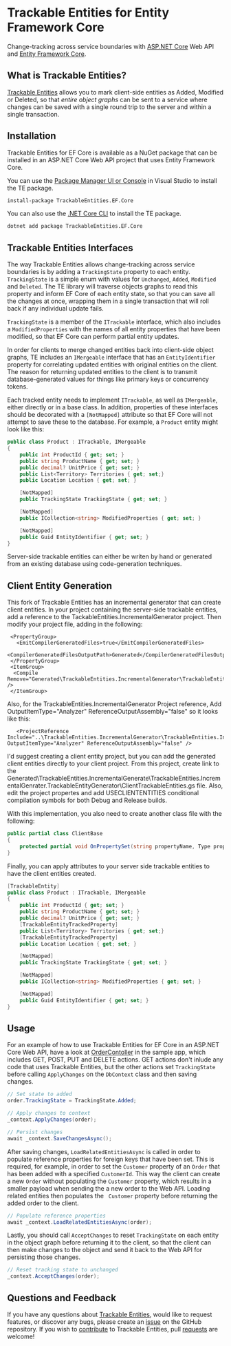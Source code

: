 # Trackable Entities for Entity Framework Core

Change-tracking across service boundaries with [ASP.NET Core](https://docs.microsoft.com/en-us/aspnet/core/) Web API and [Entity Framework Core](https://docs.microsoft.com/en-us/ef/core/).

## What is Trackable Entities?

[Trackable Entities](http://trackableentities.github.io/) allows you to mark client-side entities as Added, Modified or Deleted, so that _entire object graphs_ can be sent to a service where changes can be saved with a single round trip to the server and within a single transaction.

## Installation

Trackable Entities for EF Core is available as a NuGet package that can be installed in an ASP.NET Core Web API project that uses Entity Framework Core.

You can use the [Package Manager UI or Console](https://docs.microsoft.com/en-us/nuget/tools/package-manager-console) in Visual Studio to install the TE package.

```bash
install-package TrackableEntities.EF.Core
```

You can also use the [.NET Core CLI](https://docs.microsoft.com/en-us/dotnet/core/tools/) to install the TE package.

```bash
dotnet add package TrackableEntities.EF.Core
```

## Trackable Entities Interfaces

The way Trackable Entities allows change-tracking across service boundaries is by adding a `TrackingState` property to each entity. `TrackingState` is a simple enum with values for `Unchanged`, `Added`, `Modified` and `Deleted`.  The TE library will traverse objects graphs to read this property and inform EF Core of each entity state, so that you can save all the changes at once, wrapping them in a single transaction that will roll back if any individual update fails.

`TrackingState` is a member of the `ITrackable` interface, which also includes a `ModifiedProperties` with the names of all entity properties that have been modified, so that EF Core can perform partial entity updates.

In order for clients to merge changed entities back into client-side object graphs, TE includes an `IMergeable` interface that has an `EntityIdentifier` property for correlating updated entities with original entities on the client.  The reason for returning updated entities to the client is to transmit database-generated values for things like primary keys or concurrency tokens.

Each tracked entity needs to implement `ITrackable`, as well as `IMergeable`, either directly or in a base class. In addition, properties of these interfaces should be decorated with a `[NotMapped]` attribute so that EF Core will not attempt to save these to the database.  For example, a `Product` entity might look like this:

```csharp
public class Product : ITrackable, IMergeable
{
    public int ProductId { get; set; }
    public string ProductName { get; set; }
    public decimal? UnitPrice { get; set; }
    public List<Territory> Territories { get; set;}
    public Location Location { get; set; }

    [NotMapped]
    public TrackingState TrackingState { get; set; }

    [NotMapped]
    public ICollection<string> ModifiedProperties { get; set; }

    [NotMapped]
    public Guid EntityIdentifier { get; set; }
}
```

Server-side trackable entities can either be writen by hand or generated from an existing database using code-generation techniques. 

## Client Entity Generation

This fork of Trackable Entities has an incremental generator that can create client entities. In your project containing the server-side trackable entities, add a reference to the TackableEntities.IncrementalGenerator project.  Then modify your project file, adding in the following:

```
 <PropertyGroup>
   <EmitCompilerGeneratedFiles>true</EmitCompilerGeneratedFiles>
   <CompilerGeneratedFilesOutputPath>Generated</CompilerGeneratedFilesOutputPath>
 </PropertyGroup>
 <ItemGroup>
  <Compile Remove="Generated\TrackableEntities.IncrementalGenerator\TrackableEntities.IncrementalGenerator.TrackableEntityGenerator\ClientTrackableEntitiesAttributes.g.cs" />
 </ItemGroup>
```

Also, for the TrackableEntities.IncrementalGenerator Project reference, Add OutputItemType="Analyzer" ReferenceOutputAssembly="false" so it looks like this:
```
   <ProjectReference Include="..\TrackableEntities.IncrementalGenerator\TrackableEntities.IncrementalGenerator.csproj" OutputItemType="Analyzer" ReferenceOutputAssembly="false" />
```

I'd suggest creating a client entity project, but you can add the generated client entities directly to your client project.  From this project, create link to the Generated\TrackableEntities.IncrementalGenerate\TrackableEntities.IncrementalGenrater.TrackableEntityGenerator\ClientTrackableEntities.gs file.  Also, edit the project propertes and add USECLIENTENTITIES conditional compilation symbols for both Debug and Release builds.

With this implementation, you also need to create another class file with the following:
```csharp
public partial class ClientBase
{
    protected partial void OnPropertySet(string propertyName, Type propertyType, object? value) { }
}
```

Finally, you can apply attributes to your server side trackable entities to have the client entities created.
```csharp
[TrackableEntity]
public class Product : ITrackable, IMergeable
{
    public int ProductId { get; set; }
    public string ProductName { get; set; }
    public decimal? UnitPrice { get; set; }
    [TrackableEntityTrackedProperty]
    public List<Territory> Territories { get; set;}
    [TrackableEntityTrackedProperty]
    public Location Location { get; set; }

    [NotMapped]
    public TrackingState TrackingState { get; set; }

    [NotMapped]
    public ICollection<string> ModifiedProperties { get; set; }

    [NotMapped]
    public Guid EntityIdentifier { get; set; }
}
```

## Usage

For an example of how to use Trackable Entities for EF Core in an ASP.NET Core Web API, have a look at [OrderContoller](https://github.com/TrackableEntities/TrackableEntities.Core.Sample/blob/master/NetCoreSample.Web/Controllers/OrderController.cs) in the sample app, which includes GET, POST, PUT and DELETE actions.  GET actions don't inlude any code that uses Trackable Entities, but the other actions set `TrackingState` before calling `ApplyChanges` on the `DbContext` class and then saving changes.

```csharp
// Set state to added
order.TrackingState = TrackingState.Added;

// Apply changes to context
_context.ApplyChanges(order);

// Persist changes
await _context.SaveChangesAsync();
```

After saving changes, `LoadRelatedEntitiesAsync` is called in order to populate reference properties for foreign keys that have been set. This is required, for example, in order to set the `Customer` property of an `Order` that has been added with a specified `CustomerId`. This way the client can create a new `Order` without populating the `Customer` property, which results in a smaller payload when sending the a new order to the Web API.  Loading related entities then populates the ` Customer` property before returning the added order to the client.

```csharp
// Populate reference properties
await _context.LoadRelatedEntitiesAsync(order);
```

Lastly, you should call `AcceptChanges` to reset `TrackingState` on each entity in the object graph before returning it to the client, so that the client can then make changes to the object and send it back to the Web API for persisting those changes.

```csharp
// Reset tracking state to unchanged
_context.AcceptChanges(order);
```

## Questions and Feedback

If you have any questions about [Trackable Entities](http://trackableentities.github.io/), would like to request features, or discover any bugs, please create an [issue](https://github.com/TrackableEntities/TrackableEntities.Core/issues) on the GitHub repository.  If you wish to [contribute](http://trackableentities.github.io/6-contributing.html) to Trackable Entities, pull [requests](https://help.github.com/articles/about-pull-requests/) are welcome!
